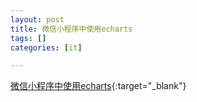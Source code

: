 ```yaml
---
layout: post
title: 微信小程序中使用echarts
tags: []
categories: [it]

---
```


>
[微信小程序中使用echarts](https://www.jianshu.com/p/b95f2d8eb107){:target="_blank"}